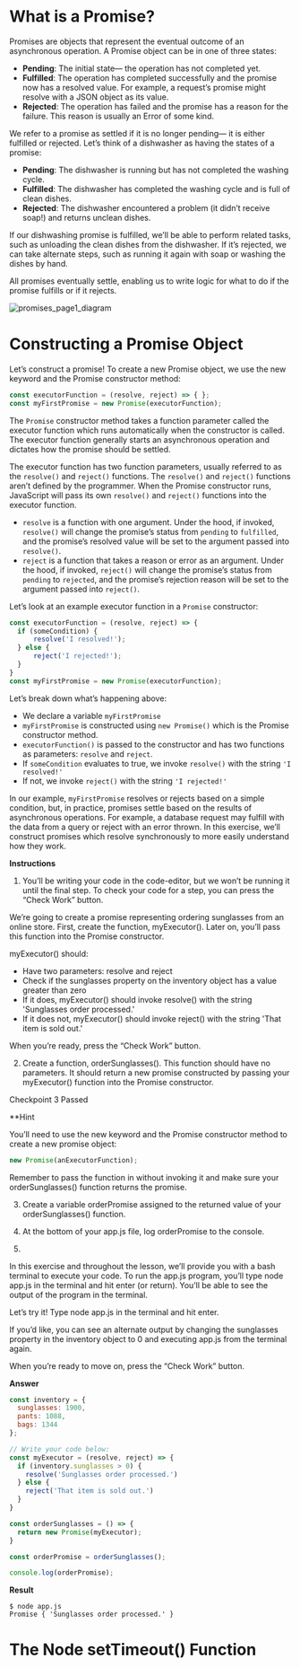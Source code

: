 # What is a Promise?
Promises are objects that represent the eventual outcome of an asynchronous operation. A Promise object can be in one of three states:
- **Pending**: The initial state— the operation has not completed yet.
- **Fulfilled**: The operation has completed successfully and the promise now has a resolved value. For example, a request’s promise might resolve with a JSON object as its value.
- **Rejected**: The operation has failed and the promise has a reason for the failure. This reason is usually an Error of some kind.

We refer to a promise as settled if it is no longer pending— it is either fulfilled or rejected. Let’s think of a dishwasher as having the states of a promise:
- **Pending**: The dishwasher is running but has not completed the washing cycle.
- **Fulfilled**: The dishwasher has completed the washing cycle and is full of clean dishes.
- **Rejected**: The dishwasher encountered a problem (it didn’t receive soap!) and returns unclean dishes.

If our dishwashing promise is fulfilled, we’ll be able to perform related tasks, such as unloading the clean dishes from the dishwasher. If it’s rejected, we can take alternate steps, such as running it again with soap or washing the dishes by hand.

All promises eventually settle, enabling us to write logic for what to do if the promise fulfills or if it rejects.

![promises_page1_diagram](https://content.codecademy.com/courses/learn-javascript-promises/Art-346-01.svg)

# Constructing a Promise Object
Let’s construct a promise! To create a new Promise object, we use the new keyword and the Promise constructor method:

```js
const executorFunction = (resolve, reject) => { };
const myFirstPromise = new Promise(executorFunction);
```

The `Promise` constructor method takes a function parameter called the executor function which runs automatically when the constructor is called. The executor function generally starts an asynchronous operation and dictates how the promise should be settled.

The executor function has two function parameters, usually referred to as the `resolve()` and `reject()` functions. The `resolve()` and `reject()` functions aren’t defined by the programmer. When the Promise constructor runs, JavaScript will pass its own `resolve()` and `reject()` functions into the executor function.

- `resolve` is a function with one argument. Under the hood, if invoked, `resolve()` will change the promise’s status from `pending` to `fulfilled`, and the promise’s resolved value will be set to the argument passed into `resolve()`.
- `reject` is a function that takes a reason or error as an argument. Under the hood, if invoked, `reject()` will change the promise’s status from `pending` to `rejected`, and the promise’s rejection reason will be set to the argument passed into `reject()`.

Let’s look at an example executor function in a `Promise` constructor:

```js
const executorFunction = (resolve, reject) => {
  if (someCondition) {
      resolve('I resolved!');
  } else {
      reject('I rejected!'); 
  }
}
const myFirstPromise = new Promise(executorFunction);
```

Let’s break down what’s happening above:
- We declare a variable `myFirstPromise`
- `myFirstPromise` is constructed using `new Promise()` which is the Promise constructor method.
- `executorFunction()` is passed to the constructor and has two functions as parameters: `resolve` and `reject`.
- If `someCondition` evaluates to true, we invoke `resolve()` with the string `'I resolved!'`
- If not, we invoke `reject()` with the string `'I rejected!'`

In our example, `myFirstPromise` resolves or rejects based on a simple condition, but, in practice, promises settle based on the results of asynchronous operations. For example, a database request may fulfill with the data from a query or reject with an error thrown. In this exercise, we’ll construct promises which resolve synchronously to more easily understand how they work.

**Instructions**
1. You’ll be writing your code in the code-editor, but we won’t be running it until the final step. To check your code for a step, you can press the “Check Work” button.

We’re going to create a promise representing ordering sunglasses from an online store. First, create the function, myExecutor(). Later on, you’ll pass this function into the Promise constructor.

myExecutor() should:
- Have two parameters: resolve and reject
- Check if the sunglasses property on the inventory object has a value greater than zero
- If it does, myExecutor() should invoke resolve() with the string 'Sunglasses order processed.'
- If it does not, myExecutor() should invoke reject() with the string 'That item is sold out.'

When you’re ready, press the “Check Work” button.

2. Create a function, orderSunglasses(). This function should have no parameters. It should return a new promise constructed by passing your myExecutor() function into the Promise constructor.

Checkpoint 3 Passed

**Hint

You’ll need to use the new keyword and the Promise constructor method to create a new promise object:
```js
new Promise(anExecutorFunction);
```
Remember to pass the function in without invoking it and make sure your orderSunglasses() function returns the promise.

3. Create a variable orderPromise assigned to the returned value of your orderSunglasses() function.

4. At the bottom of your app.js file, log orderPromise to the console.

5.
In this exercise and throughout the lesson, we’ll provide you with a bash terminal to execute your code. To run the app.js program, you’ll type node app.js in the terminal and hit enter (or return). You’ll be able to see the output of the program in the terminal.

Let’s try it! Type node app.js in the terminal and hit enter.

If you’d like, you can see an alternate output by changing the sunglasses property in the inventory object to 0 and executing app.js from the terminal again.

When you’re ready to move on, press the “Check Work” button.

**Answer**
```js
const inventory = {
  sunglasses: 1900,
  pants: 1088,
  bags: 1344
};

// Write your code below:
const myExecutor = (resolve, reject) => {
  if (inventory.sunglasses > 0) {
    resolve('Sunglasses order processed.')
  } else {
    reject('That item is sold out.')
  }
}

const orderSunglasses = () => {
  return new Promise(myExecutor);
}

const orderPromise = orderSunglasses();

console.log(orderPromise); 
```

**Result**
```
$ node app.js
Promise { 'Sunglasses order processed.' }
```

# The Node setTimeout() Function










